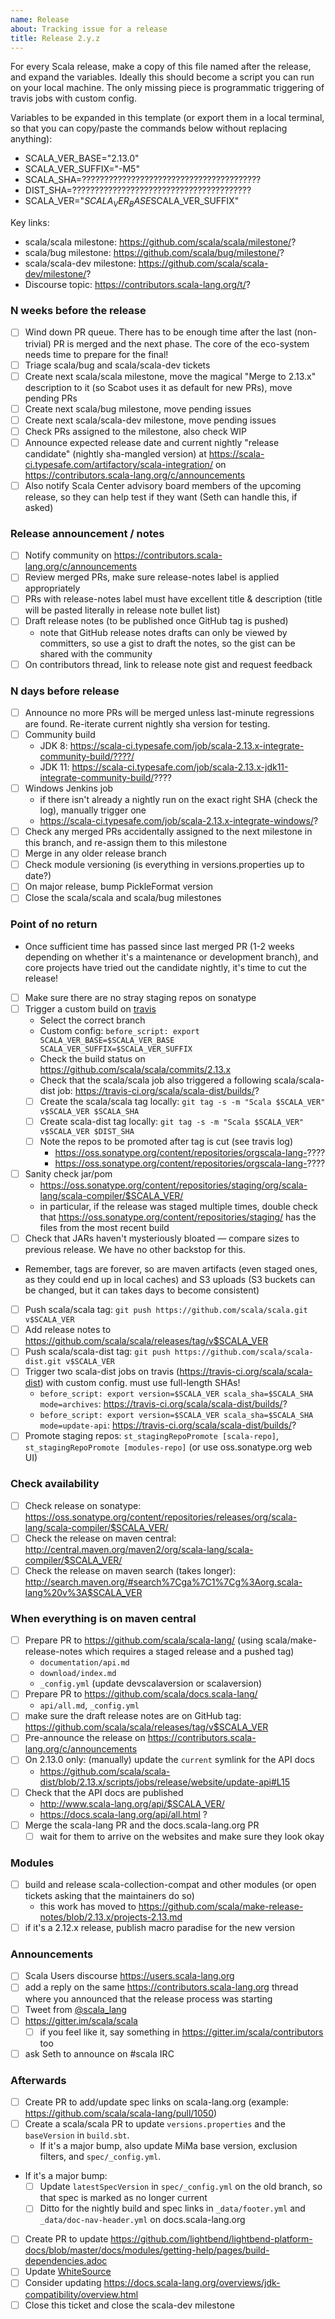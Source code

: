 ```yaml
---
name: Release
about: Tracking issue for a release
title: Release 2.y.z
---
```

For every Scala release, make a copy of this file named after the release, and expand the variables.
Ideally this should become a script you can run on your local machine. The only missing piece is programmatic triggering of travis jobs with custom config.

Variables to be expanded in this template (or export them in a local terminal, so that you can copy/paste the commands below without replacing anything):
- SCALA_VER_BASE="2.13.0"
- SCALA_VER_SUFFIX="-M5"
- SCALA_SHA=????????????????????????????????????????
- DIST_SHA=????????????????????????????????????????
- SCALA_VER="$SCALA_VER_BASE$SCALA_VER_SUFFIX"

Key links:
  - scala/scala milestone: https://github.com/scala/scala/milestone/?
  - scala/bug milestone: https://github.com/scala/bug/milestone/?
  - scala/scala-dev milestone: https://github.com/scala/scala-dev/milestone/?
  - Discourse topic: https://contributors.scala-lang.org/t/?

### N weeks before the release
- [ ] Wind down PR queue. There has to be enough time after the last (non-trivial) PR is merged and the next phase. The core of the eco-system needs time to prepare for the final!
- [ ] Triage scala/bug and scala/scala-dev tickets
- [ ] Create next scala/scala milestone, move the magical "Merge to 2.13.x" description to it (so Scabot uses it as default for new PRs), move pending PRs
- [ ] Create next scala/bug milestone, move pending issues
- [ ] Create next scala/scala-dev milestone, move pending issues
- [ ] Check PRs assigned to the milestone, also check WIP
- [ ] Announce expected release date and current nightly "release candidate" (nightly sha-mangled version) at https://scala-ci.typesafe.com/artifactory/scala-integration/ on https://contributors.scala-lang.org/c/announcements
- [ ] Also notify Scala Center advisory board members of the upcoming release, so they can help test if they want (Seth can handle this, if asked)

### Release announcement / notes
- [ ] Notify community on https://contributors.scala-lang.org/c/announcements
- [ ] Review merged PRs, make sure release-notes label is applied appropriately
- [ ] PRs with release-notes label must have excellent title & description (title will be pasted literally in release note bullet list)
- [ ] Draft release notes (to be published once GitHub tag is pushed)
  - note that GitHub release notes drafts can only be viewed by committers, so use a gist to draft the notes, so the gist can be shared with the community
- [ ] On contributors thread, link to release note gist and request feedback

### N days before release
- [ ] Announce no more PRs will be merged unless last-minute regressions are found. Re-iterate current nightly sha version for testing.
- [ ] Community build
  - JDK 8: https://scala-ci.typesafe.com/job/scala-2.13.x-integrate-community-build/????/
  - JDK 11: https://scala-ci.typesafe.com/job/scala-2.13.x-jdk11-integrate-community-build/????
- [ ] Windows Jenkins job
    - if there isn't already a nightly run on the exact right SHA (check the log), manually trigger one
    - https://scala-ci.typesafe.com/job/scala-2.13.x-integrate-windows/?
- [ ] Check any merged PRs accidentally assigned to the next milestone in this branch, and re-assign them to this milestone
- [ ] Merge in any older release branch
- [ ] Check module versioning (is everything in versions.properties up to date?)
- [ ] On major release, bump PickleFormat version
- [ ] Close the scala/scala and scala/bug milestones

### Point of no return
- Once sufficient time has passed since last merged PR (1-2 weeks depending on whether it's a maintenance or development branch), and core projects have tried out the candidate nightly, it's time to cut the release!
- [ ] Make sure there are no stray staging repos on sonatype
- [ ] Trigger a custom build on [travis](https://travis-ci.org/scala/scala)
  - Select the correct branch
  - Custom config: `before_script: export SCALA_VER_BASE=$SCALA_VER_BASE SCALA_VER_SUFFIX=$SCALA_VER_SUFFIX`
  - Check the build status on https://github.com/scala/scala/commits/2.13.x
  - Check that the scala/scala job also triggered a following scala/scala-dist job: https://travis-ci.org/scala/scala-dist/builds/?
  - [ ] Create the scala/scala tag locally: `git tag -s -m "Scala $SCALA_VER" v$SCALA_VER $SCALA_SHA`
  - [ ] Create scala-dist tag locally: `git tag -s -m "Scala $SCALA_VER" v$SCALA_VER $DIST_SHA`
  - [ ] Note the repos to be promoted after tag is cut (see travis log)
    - https://oss.sonatype.org/content/repositories/orgscala-lang-????
    - https://oss.sonatype.org/content/repositories/orgscala-lang-????
- [ ] Sanity check jar/pom
  - https://oss.sonatype.org/content/repositories/staging/org/scala-lang/scala-compiler/$SCALA_VER/
  - in particular, if the release was staged multiple times, double check that https://oss.sonatype.org/content/repositories/staging/ has the files from the most recent build
- [ ] Check that JARs haven't mysteriously bloated — compare sizes to previous release. We have no other backstop for this.
- Remember, tags are forever, so are maven artifacts (even staged ones, as they could end up in local caches) and S3 uploads (S3 buckets can be changed, but it can takes days to become consistent)
- [ ] Push scala/scala tag: `git push https://github.com/scala/scala.git v$SCALA_VER`
- [ ] Add release notes to https://github.com/scala/scala/releases/tag/v$SCALA_VER
- [ ] Push scala/scala-dist tag: `git push https://github.com/scala/scala-dist.git v$SCALA_VER`
- [ ] Trigger two scala-dist jobs on travis (https://travis-ci.org/scala/scala-dist) with custom config. must use full-length SHAs!
  - `before_script: export version=$SCALA_VER scala_sha=$SCALA_SHA mode=archives`: https://travis-ci.org/scala/scala-dist/builds/?
  - `before_script: export version=$SCALA_VER scala_sha=$SCALA_SHA mode=update-api`: https://travis-ci.org/scala/scala-dist/builds/?
- [ ] Promote staging repos: `st_stagingRepoPromote [scala-repo]`, `st_stagingRepoPromote [modules-repo]` (or use oss.sonatype.org web UI)

### Check availability
- [ ] Check release on sonatype: https://oss.sonatype.org/content/repositories/releases/org/scala-lang/scala-compiler/$SCALA_VER/
- [ ] Check the release on maven central: http://central.maven.org/maven2/org/scala-lang/scala-compiler/$SCALA_VER/
- [ ] Check the release on maven search (takes longer): http://search.maven.org/#search%7Cga%7C1%7Cg%3Aorg.scala-lang%20v%3A$SCALA_VER

### When everything is on maven central
- [ ] Prepare PR to https://github.com/scala/scala-lang/ (using scala/make-release-notes which requires a staged release and a pushed tag)
  - `documentation/api.md`
  - `download/index.md`
  - `_config.yml` (update devscalaversion or scalaversion)
- [ ] Prepare PR to https://github.com/scala/docs.scala-lang/
  - `api/all.md`, `_config.yml`
- [ ] make sure the draft release notes are on GitHub tag: https://github.com/scala/scala/releases/tag/v$SCALA_VER
- [ ] Pre-announce the release on https://contributors.scala-lang.org/c/announcements
- [ ] On 2.13.0 only: (manually) update the `current` symlink for the API docs
  - https://github.com/scala/scala-dist/blob/2.13.x/scripts/jobs/release/website/update-api#L15
- [ ] Check that the API docs are published
  - http://www.scala-lang.org/api/$SCALA_VER/
  - https://docs.scala-lang.org/api/all.html ?
- [ ] Merge the scala-lang PR and the docs.scala-lang.org PR
  - [ ] wait for them to arrive on the websites and make sure they look okay

### Modules
- [ ] build and release scala-collection-compat and other modules (or open tickets asking that the maintainers do so)
    - this work has moved to https://github.com/scala/make-release-notes/blob/2.13.x/projects-2.13.md
- [ ] if it's a 2.12.x release, publish macro paradise for the new version

### Announcements
- [ ] Scala Users discourse https://users.scala-lang.org
- [ ] add a reply on the same https://contributors.scala-lang.org thread where you announced that the release process was starting
- [ ] Tweet from [@scala_lang](https://twitter.com/scala_lang)
- [ ] https://gitter.im/scala/scala
    - [ ] if you feel like it, say something in https://gitter.im/scala/contributors too
- [ ] ask Seth to announce on #scala IRC

### Afterwards
- [ ] Create PR to add/update spec links on scala-lang.org (example: https://github.com/scala/scala-lang/pull/1050)
- [ ] Create a scala/scala PR to update `versions.properties` and the `baseVersion` in `build.sbt`.
  - If it's a major bump, also update MiMa base version, exclusion filters, and `spec/_config.yml`.
- If it's a major bump:
  - [ ] Update `latestSpecVersion` in `spec/_config.yml` on the old branch, so that spec is marked as no longer current
  - [ ] Ditto for the nightly build and spec links in `_data/footer.yml` and `_data/doc-nav-header.yml` on docs.scala-lang.org
- [ ] Create PR to update https://github.com/lightbend/lightbend-platform-docs/blob/master/docs/modules/getting-help/pages/build-dependencies.adoc
- [ ] Update [WhiteSource](https://github.com/lightbend/scala-team/wiki/Whitesource)
- [ ] Consider updating https://docs.scala-lang.org/overviews/jdk-compatibility/overview.html
- [ ] Close this ticket and close the scala-dev milestone
